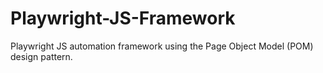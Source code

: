 # Playwright-JS-Framework
Playwright JS automation framework using the Page Object Model (POM) design pattern.
